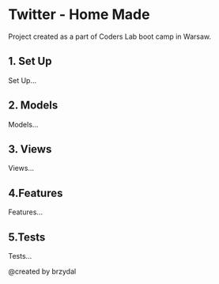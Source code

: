 # Twitter - Home Made
Project created as a part of Coders Lab boot camp in Warsaw.

## 1. Set Up
Set Up...

## 2. Models
Models...

## 3. Views
Views...

## 4.Features
Features...

## 5.Tests
Tests...

@created by brzydal
